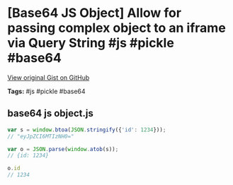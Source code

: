 # [Base64 JS Object] Allow for passing complex object to an iframe via Query String #js #pickle #base64

[View original Gist on GitHub](https://gist.github.com/Integralist/dbbc25b6f851670f5f03585a75d784ce)

**Tags:** #js #pickle #base64

## base64 js object.js

```javascript
var s = window.btoa(JSON.stringify({'id': 1234}));
// "eyJpZCI6MTIzNH0="

var o = JSON.parse(window.atob(s));
// {id: 1234}

o.id
// 1234
```

